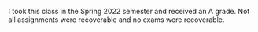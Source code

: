 I took this class in the Spring 2022 semester and received an A grade. Not all assignments were recoverable and no exams were recoverable.
